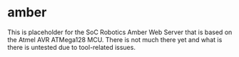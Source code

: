 amber
=====

This is placeholder for the SoC Robotics Amber Web Server that is based
on the Atmel AVR ATMega128 MCU. There is not much there yet and what is
there is untested due to tool-related issues.
